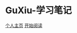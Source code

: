 <!-- _coverpage.md -->

<!-- ![logo](image/Logo.png) -->

# **GuXiu-学习笔记**

[个人主页](/)
[开始阅读](./README.md)

<!-- 背景图片 -->

<!-- ![](_media/bg.png) -->

<!-- 背景色 -->

<!-- ![color](#f0f0f0) -->
